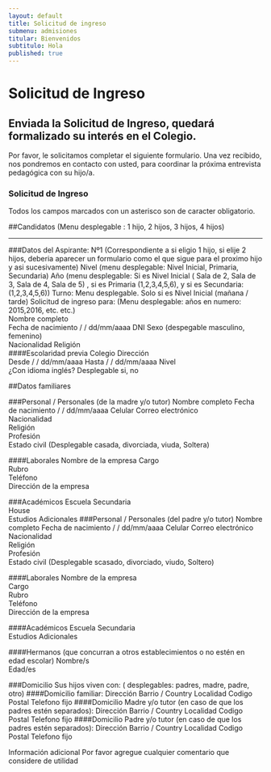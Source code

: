 ```yaml
---
layout: default
title: Solicitud de ingreso
submenu: admisiones
titular: Bienvenidos
subtitulo: Hola
published: true
---
```


# Solicitud de Ingreso

## Enviada la Solicitud de Ingreso, quedará formalizado su interés en el Colegio.  

Por favor, le solicitamos completar el siguiente formulario. Una vez recibido, nos pondremos en contacto con usted, para coordinar la próxima entrevista pedagógica con su hijo/a. 


### Solicitud de Ingreso
Todos los campos marcados con un asterisco son de caracter obligatorio.

##Candidatos (Menu desplegable : 1 hijo, 2 hijos, 3 hijos, 4 hijos)

---

###Datos del Aspirante: Nº1 (Correspondiente a si eligio 1 hijo, si elije 2 hijos, deberia aparecer un formulario como el que sigue para el proximo hijo y asi sucesivamente)
Nivel (menu desplegable: Nivel Inicial, Primaria, Secundaria)
Año	(menu desplegable: Si es Nivel Inicial ( Sala de 2, Sala de 3, Sala de 4, Sala de 5) , si es Primaria (1,2,3,4,5,6), y si es Secundaria: (1,2,3,4,5,6))
Turno: Menu desplegable. Solo si es Nivel Inicial (mañana / tarde)
Solicitud de ingreso para: (Menu desplegable: años en numero: 2015,2016, etc. etc.)  
Nombre completo	 
Fecha de nacimiento	 /   /   dd/mm/aaaa 
DNI
Sexo (despegable masculino, femenino)	
Nacionalidad
Religión	
####Escolaridad previa
Colegio	
Dirección	
Desde	 /   /   dd/mm/aaaa
Hasta	 /   /   dd/mm/aaaa
Nivel	
¿Con idioma inglés?	Desplegable si, no

##Datos familiares

###Personal / Personales (de la madre y/o tutor)
Nombre completo	
Fecha de nacimiento	 /   /   dd/mm/aaaa
Celular	
Correo electrónico	
Nacionalidad	
Religión	
Profesión	
Estado civil (Desplegable casada, divorciada, viuda, Soltera)

####Laborales
Nombre de la empresa
Cargo	
Rubro	
Teléfono	
Dirección de la empresa	

###Académicos
Escuela Secundaria	  
House	
Estudios Adicionales
###Personal / Personales (del padre y/o tutor)
Nombre completo	
Fecha de nacimiento	 /   /   dd/mm/aaaa
Celular	
Correo electrónico	
Nacionalidad	
Religión	
Profesión	
Estado civil (Desplegable scasado, divorciado, viudo, Soltero)

####Laborales
Nombre de la empresa	
Cargo	
Rubro	
Teléfono	
Dirección de la empresa	

####Académicos
Escuela Secundaria	  
Estudios Adicionales	

####Hermanos (que concurran a otros establecimientos o no estén en edad escolar)
Nombre/s  
Edad/es

###Domicilio 
Sus hijos viven con: ( desplegables: padres, madre, padre, otro)
####Domicilio familiar: 
Dirección
Barrio / Country
Localidad
Codigo Postal
Telefono fijo
####Domicilio Madre y/o tutor (en caso de que los padres estén separados): 
Dirección
Barrio / Country
Localidad
Codigo Postal
Telefono fijo
####Domicilio Padre y/o tutor (en caso de que los padres estén separados): 
Dirección
Barrio / Country
Localidad
Codigo Postal
Telefono fijo




Información adicional
Por favor agregue cualquier comentario que considere de utilidad

